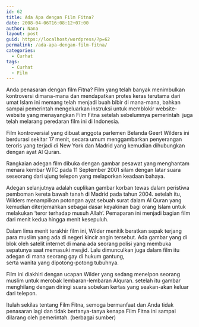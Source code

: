 ```yaml
---
id: 62
title: Ada Apa dengan Film Fitna?
date: 2008-04-06T16:08:12+07:00
author: Nana
layout: post
guid: https://localhost/wordpress/?p=62
permalink: /ada-apa-dengan-film-fitna/
categories:
  - Curhat
tags:
  - Curhat
  - Film
---
```

Anda penasaran dengan film Fitna? Film yang telah banyak menimbulkan kontroversi dimana-mana dan mendapatkan protes keras terutama dari umat Islam ini memang telah menjadi buah bibir di mana-mana, bahkan sampai pemerintah mengeluarkan instruksi untuk memblokir website-website yang menayangkan Film Fitna setelah sebelumnya pemerintah  juga telah melarang peredaran film ini di Indonesia.

Film kontroversial yang dibuat anggota parlemen Belanda Geert Wilders ini berdurasi sekitar 17 menit, secara umum menggambarkan penyerangan teroris yang terjadi di New York dan Madrid yang kemudian dihubungkan dengan ayat Al Quran.

Rangkaian adegan film dibuka dengan gambar pesawat yang menghantam menara kembar WTC pada 11 September 2001 silam dengan latar suara seseorang dari ujung telepon yang melaporkan keadaan bahaya.

Adegan selanjutnya adalah cuplikan gambar korban tewas dalam peristiwa pemboman kereta bawah tanah di Madrid pada tahun 2004. setelah itu, Wilders menampilkan potongan ayat sebuah surat dalam Al Quran yang kemudian diterjemahkan sebagai dasar keyakinan bagi orang Islam untuk melakukan &#8216;teror terhadap musuh Allah&#8217;. Pemaparan ini menjadi bagian film dari menit kedua hingga menit kesepuluh.

Dalam lima menit terakhir film ini, Wilder menitik beratkan sepak terjang para muslim yang ada di negeri kincir angin tersebut. Ada gambar yang di blok oleh satelit internet di mana ada seorang polisi yang membuka sepatunya saat memasuki mesjid. Lalu dimunculkan juga dalam film itu adegan di mana seorang gay di hukum gantung,  
serta wanita yang dipotong-potong tubuhnya.

Film ini diakhiri dengan ucapan Wilder yang sedang menelpon seorang muslim untuk merobak lembaran-lembaran Alquran. setelah itu gambar menghilang dengan diringi suara sobekan kertas yang seakan-akan keluar dari telepon.

Itulah sekilas tentang Film Fitna, semoga bermanfaat dan Anda tidak penasaran lagi dan tidak bertanya-tanya kenapa Film Fitna ini sampai dilarang oleh pemerintah. (berbagai sumber)